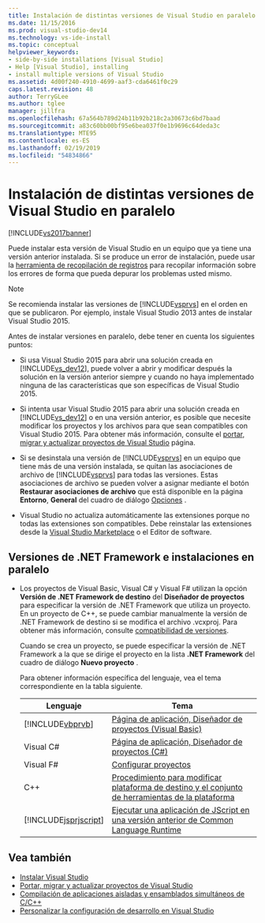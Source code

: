 ```yaml
---
title: Instalación de distintas versiones de Visual Studio en paralelo | Microsoft Docs
ms.date: 11/15/2016
ms.prod: visual-studio-dev14
ms.technology: vs-ide-install
ms.topic: conceptual
helpviewer_keywords:
- side-by-side installations [Visual Studio]
- Help [Visual Studio], installing
- install multiple versions of Visual Studio
ms.assetid: 4d00f240-4910-4699-aaf3-cda6461f0c29
caps.latest.revision: 48
author: TerryGLee
ms.author: tglee
manager: jillfra
ms.openlocfilehash: 67a564b789d24b11b92b218c2a30673c6bd7baad
ms.sourcegitcommit: a83c60bb00bf95e6bea037f0e1b9696c64deda3c
ms.translationtype: MTE95
ms.contentlocale: es-ES
ms.lasthandoff: 02/19/2019
ms.locfileid: "54834866"
---
```

# <a name="install-visual-studio-versions-side-by-side"></a>Instalación de distintas versiones de Visual Studio en paralelo
[!INCLUDE[vs2017banner](../includes/vs2017banner.md)]

Puede instalar esta versión de Visual Studio en un equipo que ya tiene una versión anterior instalada. Si se produce un error de instalación, puede usar la [herramienta de recopilación de registros](http://go.microsoft.com/fwlink/?LinkId=262077) para recopilar información sobre los errores de forma que pueda depurar los problemas usted mismo.

> [!NOTE]
> Se recomienda instalar las versiones de [!INCLUDE[vsprvs](../includes/vsprvs-md.md)] en el orden en que se publicaron. Por ejemplo, instale Visual Studio 2013 antes de instalar Visual Studio 2015.

 Antes de instalar versiones en paralelo, debe tener en cuenta los siguientes puntos:

-   Si usa Visual Studio 2015 para abrir una solución creada en [!INCLUDE[vs_dev12](../includes/vs-dev12-md.md)], puede volver a abrir y modificar después la solución en la versión anterior siempre y cuando no haya implementado ninguna de las características que son específicas de Visual Studio 2015.

-   Si intenta usar Visual Studio 2015 para abrir una solución creada en [!INCLUDE[vs_dev12](../includes/vs-dev12-md.md)] o en una versión anterior, es posible que necesite modificar los proyectos y los archivos para que sean compatibles con Visual Studio 2015. Para obtener más información, consulte el [portar, migrar y actualizar proyectos de Visual Studio](/visualstudio/porting/port-migrate-and-upgrade-visual-studio-projects?view=vs-2015) página.

-   Si se desinstala una versión de [!INCLUDE[vsprvs](../includes/vsprvs-md.md)] en un equipo que tiene más de una versión instalada, se quitan las asociaciones de archivo de [!INCLUDE[vsprvs](../includes/vsprvs-md.md)] para todas las versiones. Estas asociaciones de archivo se pueden volver a asignar mediante el botón **Restaurar asociaciones de archivo** que está disponible en la página **Entorno**, **General** del cuadro de diálogo [Opciones](../ide/reference/general-environment-options-dialog-box.md) .

-   Visual Studio no actualiza automáticamente las extensiones porque no todas las extensiones son compatibles. Debe reinstalar las extensiones desde la [Visual Studio Marketplace](http://go.microsoft.com/fwlink/?LinkId=178891) o el Editor de software.

## <a name="net-framework-versions-and-side-by-side-installations"></a>Versiones de .NET Framework e instalaciones en paralelo

-   Los proyectos de Visual Basic, Visual C# y Visual F# utilizan la opción **Versión de .NET Framework de destino** del **Diseñador de proyectos** para especificar la versión de .NET Framework que utiliza un proyecto. En un proyecto de C++, se puede cambiar manualmente la versión de .NET Framework de destino si se modifica el archivo .vcxproj. Para obtener más información, consulte [compatibilidad de versiones](http://msdn.microsoft.com/library/2f25e522-456a-48c3-8a53-e5f39275649f).

     Cuando se crea un proyecto, se puede especificar la versión de .NET Framework a la que se dirige el proyecto en la lista **.NET Framework** del cuadro de diálogo **Nuevo proyecto** .

     Para obtener información específica del lenguaje, vea el tema correspondiente en la tabla siguiente.

    |Lenguaje|Tema|
    |--------------|-----------|
    |[!INCLUDE[vbprvb](../includes/vbprvb-md.md)]|[Página de aplicación, Diseñador de proyectos (Visual Basic)](../ide/reference/application-page-project-designer-visual-basic.md)|
    |Visual C#|[Página de aplicación, Diseñador de proyectos (C#)](../ide/reference/application-page-project-designer-csharp.md)|
    |Visual F#|[Configurar proyectos](http://msdn.microsoft.com/library/a1489abb-6294-4f8f-b71f-2cb126393526)|
    |C++|[Procedimiento para modificar plataforma de destino y el conjunto de herramientas de la plataforma](http://msdn.microsoft.com/library/031b1d54-e6e1-4da7-9868-3e75a87d9ffe)|
    |[!INCLUDE[jsprjscript](../includes/jsprjscript-md.md)]|[Ejecutar una aplicación de JScript en una versión anterior de Common Language Runtime](http://msdn.microsoft.com/bbea51b5-ac03-4e6c-b9a6-f487ef63eda5)|

## <a name="see-also"></a>Vea también

- [Instalar Visual Studio](../install/install-visual-studio-2015.md)
- [Portar, migrar y actualizar proyectos de Visual Studio](/visualstudio/porting/port-migrate-and-upgrade-visual-studio-projects?view=vs-2015)
- [Compilación de aplicaciones aisladas y ensamblados simultáneos de C/C++](http://msdn.microsoft.com/library/9465904e-76f7-48bd-bb3f-c55d8f1699b6)
- [Personalizar la configuración de desarrollo en Visual Studio](http://msdn.microsoft.com/22c4debb-4e31-47a8-8f19-16f328d7dcd3)